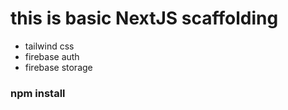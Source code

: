 # this is  basic NextJS scaffolding
- tailwind css
- firebase auth
- firebase storage

### npm install